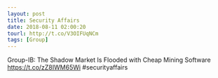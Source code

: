 ```yaml
---
layout: post
title: Security Affairs
date: 2018-08-11 02:00:20
tourl: http://t.co/V3OIFUqNCm
tags: [Group]
---
```

Group-IB: The Shadow Market Is Flooded with Cheap Mining Software  https://t.co/zZ8IWM65Wi #securityaffairs